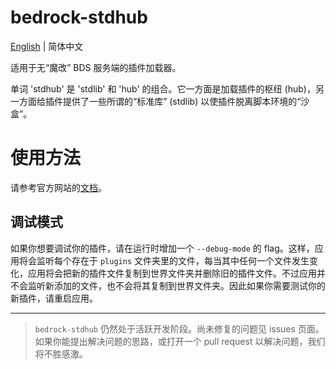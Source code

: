 # bedrock-stdhub

[English](README.md) | 简体中文

适用于无“魔改” BDS 服务端的插件加载器。

单词 'stdhub' 是 'stdlib' 和 'hub' 的组合。它一方面是加载插件的枢纽 (hub)，另一方面给插件提供了一些所谓的“标准库” (stdlib) 以使插件脱离脚本环境的“沙盒”。

# 使用方法

请参考官方网站的[文档](https://bedrock-stdhub.gdt.pub/zh/get-started.html)。

## 调试模式

如果你想要调试你的插件，请在运行时增加一个 `--debug-mode` 的 flag。这样，应用将会监听每个存在于 `plugins` 文件夹里的文件，每当其中任何一个文件发生变化，应用将会把新的插件文件复制到世界文件夹并删除旧的插件文件。不过应用并不会监听新添加的文件，也不会将其复制到世界文件夹。因此如果你需要测试你的新插件，请重启应用。

---

> `bedrock-stdhub` 仍然处于活跃开发阶段。尚未修复的问题见 issues 页面。如果你能提出解决问题的思路，或打开一个 pull request 以解决问题，我们将不胜感激。
